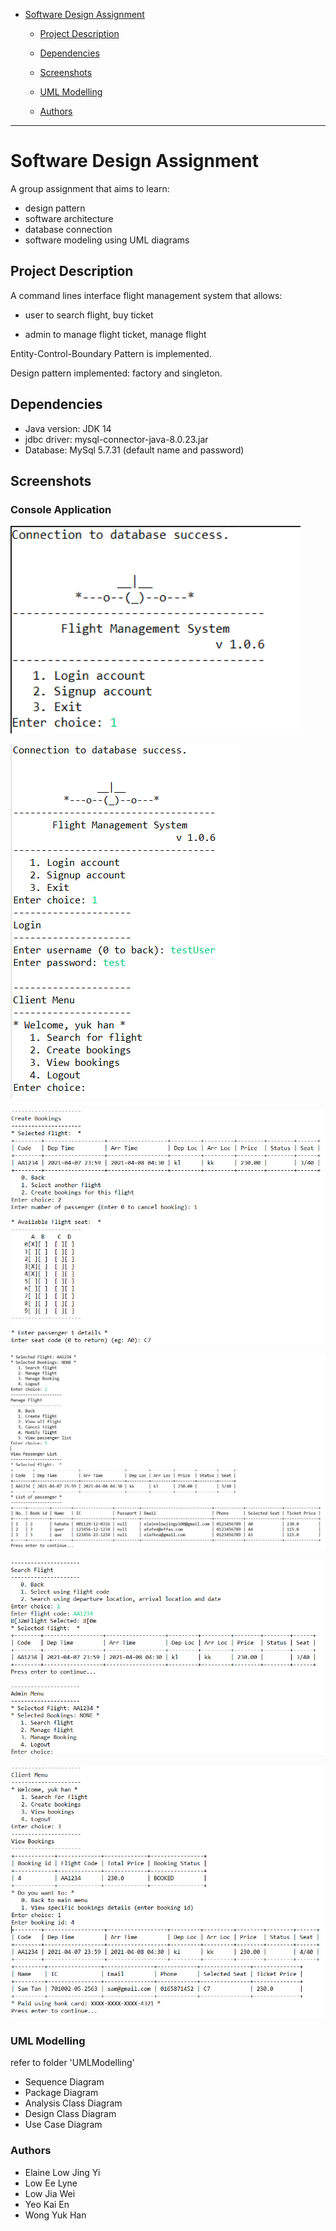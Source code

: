 - [Software Design Assignment](#software-design-assignment)
  - [Project Description](#project-description)

  - [Dependencies](#dependencies)

  - [Screenshots](#screenshots)

  - [UML Modelling](#uml-modelling)

  - [Authors](#authors)

    


<hr>

# Software Design Assignment

A group assignment that aims to learn:

- design pattern
- software architecture
- database connection
- software modeling using UML diagrams



## Project Description 

A command lines interface flight management system that allows: 

- user to search flight, buy ticket

- admin to manage flight ticket, manage flight

Entity-Control-Boundary Pattern is implemented.

Design pattern implemented: factory and singleton.



## Dependencies

- Java version: JDK 14
- jdbc driver: mysql-connector-java-8.0.23.jar
- Database: MySql 5.7.31 (default name and password)



## Screenshots

### Console Application

![main](Screenshots/main.png)

![LoginClientMenu](Screenshots/LoginClientMenu.png)

![Create Booking (if flight selected-1)](Screenshots/Create%20Booking%20(if%20flight%20selected-1).png)

![ViewPassengerList(Part 4)](Screenshots/ViewPassengerList(Part%204).png)

![SearchFlight2](Screenshots/SearchFlight2.png)

![View Bookings (if bookings exist)](Screenshots/View%20Bookings%20(if%20bookings%20exist).png)



### UML Modelling
refer to folder 'UMLModelling'

* Sequence Diagram
* Package Diagram
* Analysis Class Diagram
* Design Class Diagram
* Use Case Diagram

### Authors
- Elaine Low Jing Yi
- Low Ee Lyne
- Low Jia Wei
- Yeo Kai En
- Wong Yuk Han

